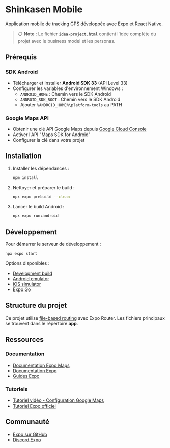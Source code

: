 # Shinkasen Mobile

Application mobile de tracking GPS développée avec Expo et React Native.

> 📋 **Note** : Le fichier [`idea-project.html`](idea-project.html) contient l'idée complète du projet avec le business model et les personas.

## Prérequis

### SDK Android
- Télécharger et installer **Android SDK 33** (API Level 33)
- Configurer les variables d'environnement Windows :
  - `ANDROID_HOME` : Chemin vers le SDK Android
  - `ANDROID_SDK_ROOT` : Chemin vers le SDK Android
  - Ajouter `%ANDROID_HOME%\platform-tools` au PATH

### Google Maps API
- Obtenir une clé API Google Maps depuis [Google Cloud Console](https://console.cloud.google.com/)
- Activer l'API "Maps SDK for Android"
- Configurer la clé dans votre projet

## Installation

1. Installer les dépendances :
   ```bash
   npm install
   ```

2. Nettoyer et préparer le build :
   ```bash
   npx expo prebuild --clean
   ```

3. Lancer le build Android :
   ```bash
   npx expo run:android
   ```

## Développement

Pour démarrer le serveur de développement :
```bash
npx expo start
```

Options disponibles :
- [Development build](https://docs.expo.dev/develop/development-builds/introduction/)
- [Android emulator](https://docs.expo.dev/workflow/android-studio-emulator/)
- [iOS simulator](https://docs.expo.dev/workflow/ios-simulator/)
- [Expo Go](https://expo.dev/go)

## Structure du projet

Ce projet utilise [file-based routing](https://docs.expo.dev/router/introduction) avec Expo Router.
Les fichiers principaux se trouvent dans le répertoire **app**.

## Ressources

### Documentation
- [Documentation Expo Maps](https://docs.expo.dev/versions/latest/sdk/maps/#setcamerapositionconfig)
- [Documentation Expo](https://docs.expo.dev/)
- [Guides Expo](https://docs.expo.dev/guides)

### Tutoriels
- [Tutoriel vidéo - Configuration Google Maps](https://www.youtube.com/watch?v=jDCuaIQ9vd0&t=309s)
- [Tutoriel Expo officiel](https://docs.expo.dev/tutorial/introduction/)

## Communauté

- [Expo sur GitHub](https://github.com/expo/expo)
- [Discord Expo](https://chat.expo.dev)
